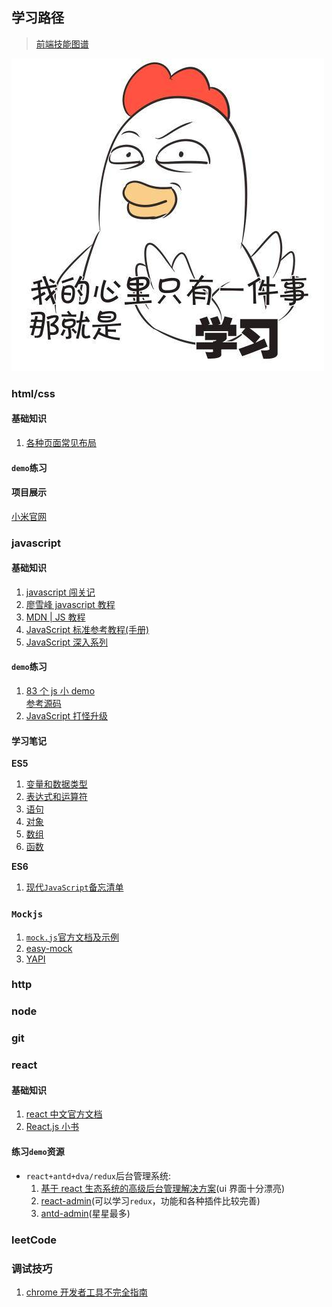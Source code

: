 ## 学习路径

> [前端技能图谱](https://leohxj.gitbooks.io/front-end-database/content/)

![study](./images/study.png)

### html/css

#### 基础知识

1.  [各种页面常见布局](https://sweet-kk.github.io/css-layout/#/)

#### `demo`练习

#### 项目展示

[小米官网](https://wangkaiwd.github.io/html-css-layout/xiaomi/index.html)

### javascript

#### 基础知识

1.  [javascript 闯关记](https://github.com/stone0090/javascript-lessons)
2.  [廖雪峰 javascript 教程](https://www.liaoxuefeng.com/wiki/001434446689867b27157e896e74d51a89c25cc8b43bdb3000)
3.  [MDN | JS 教程](https://developer.mozilla.org/zh-CN/docs/Web/JavaScript/A_re-introduction_to_JavaScript)
4.  [JavaScript 标准参考教程(手册)](http://javascript.ruanyifeng.com/)
5.  [JavaScript 深入系列](https://github.com/mqyqingfeng/Blog)

#### `demo`练习

1.  [83 个 js 小 demo](https://laihuamin.github.io/jsExample/)  
    [参考源码](https://github.com/AllySu/JavaScript)
2.  [JavaScript 打怪升级](https://juejin.im/post/5a39b2dcf265da431d3cd036)

#### 学习笔记

**ES5**

1.  [变量和数据类型](https://github.com/wangkaiwd/webLearn/blob/master/javaScript/javaScript%E9%97%AF%E5%85%B3%E8%AE%B0/03.%20%E5%8F%98%E9%87%8F%E5%92%8C%E6%95%B0%E6%8D%AE%E7%B1%BB%E5%9E%8B/README.md)
2.  [表达式和运算符](https://github.com/wangkaiwd/webLearn/blob/master/javaScript/javaScript%E9%97%AF%E5%85%B3%E8%AE%B0/04.%20%E8%A1%A8%E8%BE%BE%E5%BC%8F%E5%92%8C%E8%BF%90%E7%AE%97%E7%AC%A6/README.md)
3.  [语句](https://github.com/wangkaiwd/webLearn/blob/master/javaScript/javaScript%E9%97%AF%E5%85%B3%E8%AE%B0/05.%20%E8%AF%AD%E5%8F%A5/README.md)
4.  [对象](https://github.com/wangkaiwd/webLearn/blob/master/javaScript/javaScript%E9%97%AF%E5%85%B3%E8%AE%B0/06.%20%E5%AF%B9%E8%B1%A1/README.md)
5.  [数组](https://github.com/wangkaiwd/webLearn/tree/master/javaScript/javaScript%E9%97%AF%E5%85%B3%E8%AE%B0/07.%20%E6%95%B0%E7%BB%84)
6.  [函数](https://github.com/wangkaiwd/webLearn/tree/master/javaScript/javaScript%E9%97%AF%E5%85%B3%E8%AE%B0/08.%20%E5%87%BD%E6%95%B0)

**ES6**

1.  [现代`JavaScript`备忘清单](http://translate.breword.com/pages/ef2ac50436e84d5582d3d04971488c22)

### `Mockjs`

1.  [`mock.js`官方文档及示例](http://mockjs.com/)
2.  [easy-mock](https://easy-mock.com/)
3.  [YAPI](http://yapi.demo.qunar.com/)

### http

### node

### git

### react

#### 基础知识

1.  [react 中文官方文档](https://doc.react-china.org/)
2.  [React.js 小书](http://huziketang.mangojuice.top/books/react/)

#### 练习`demo`资源

* `react+antd+dva/redux`后台管理系统:
  1.  [基于 react 生态系统的高级后台管理解决方案](https://github.com/LANIF-UI/dva-boot-admin)(ui 界面十分漂亮)
  2.  [react-admin](https://github.com/yezihaohao/react-admin)(可以学习`redux`，功能和各种插件比较完善)
  3.  [antd-admin](https://github.com/zuiidea/antd-admin)(星星最多)

### leetCode

### 调试技巧

1.  [chrome 开发者工具不完全指南](https://juejin.im/post/59ffad656fb9a0450b65c4c0)
